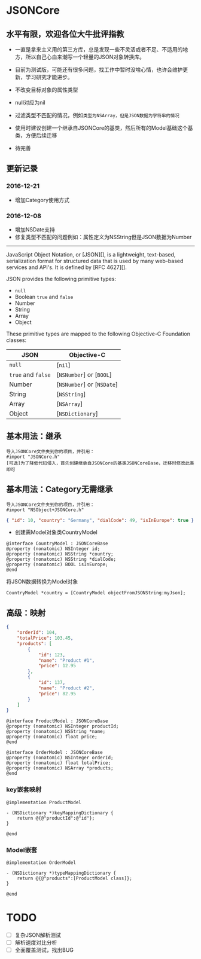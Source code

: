# JSONCore
## 水平有限，欢迎各位大牛批评指教
- 一直是拿来主义用的第三方库，总是发现一些不灵活或者不足、不适用的地方，所以自己心血来潮写一个轻量的JSON对象转换库。
- 目前为测试版，可能还有很多问题，找工作中暂时没啥心情，也许会维护更新，学习研究才能进步。

- 不改变目标对象的属性类型
- null对应为nil
- 过滤类型不匹配的情况，例如`类型为NSArray，但是JSON数据为字符串的情况`
- 使用时建议创建一个继承自JSONCore的基类，然后所有的Model基础这个基类，方便后续迁移
- 待完善

## 更新记录
### 2016-12-21
-   增加Category使用方式

### 2016-12-08
-	增加NSDate支持
-	修复类型不匹配的问题例如：属性定义为NSString但是JSON数据为Number


***

JavaScript Object Notation, or [JSON][], is a lightweight, text-based, serialization format for structured data that is used by many web-based services and API's.  It is defined by [RFC 4627][].

JSON provides the following primitive types:

* `null`
* Boolean `true` and `false`
* Number
* String
* Array
* Object

These primitive types are mapped to the following Objective-C Foundation classes:

JSON               | Objective-C
-------------------|-------------
`null`             | [`nil`]
`true` and `false` | [`NSNumber`] or [`BOOL`]
Number             | [`NSNumber`] or [`NSDate`]
String             | [`NSString`]
Array              | [`NSArray`]
Object             | [`NSDictionary`]

## 基本用法：继承

```objc
导入JSONCore文件夹到你的项目，并引用：
#import "JSONCore.h"
[可选]为了降低代码侵入，首先创建继承自JSONCore的基类JSONCoreBase，迁移时修改此类即可
```
## 基本用法：Category无需继承
```objc
导入JSONCore文件夹到你的项目，并引用：
#import "NSObject+JSONCore.h"
```

```json
{ "id": 10, "country": "Germany", "dialCode": 49, "isInEurope": true }
```

- 创建需Model对象类CountryModel
```objc
@interface CountryModel : JSONCoreBase
@property (nonatomic) NSInteger id;
@property (nonatomic) NSString *country;
@property (nonatomic) NSString *dialCode;
@property (nonatomic) BOOL isInEurope;
@end
```

将JSON数据转换为Model对象

```objc
CountryModel *country = [CountryModel objectFromJSONString:myJson];
```

## 高级：映射

```json
{
	"orderId": 104,
	"totalPrice": 103.45,
	"products": [
		{
			"id": 123,
			"name": "Product #1",
			"price": 12.95
		},
		{
			"id": 137,
			"name": "Product #2",
			"price": 82.95
		}
	]
}
```
```objc
@interface ProductModel : JSONCoreBase
@property (nonatomic) NSInteger productId;
@property (nonatomic) NSString *name;
@property (nonatomic) float price;
@end

@interface OrderModel : JSONCoreBase
@property (nonatomic) NSInteger orderId;
@property (nonatomic) float totalPrice;
@property (nonatomic) NSArray *products;
@end

```

### key嵌套映射
```objc
@implementation ProductModel

- (NSDictionary *)keyMappingDictionary {
    return @{@"productId":@"id"};
}

@end
```
### Model嵌套
```objc
@implementation OrderModel

- (NSDictionary *)typeMappingDictionary {
    return @{@"products":[ProductModel class]};
}

@end
```
# TODO
- [ ] 复杂JSON解析测试
- [ ] 解析速度对比分析
- [ ] 全面覆盖测试，找出BUG

